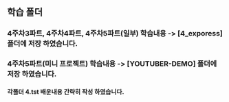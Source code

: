 ## 학습 폴더
### 4주차3파트, 4주차4파트, 4주차5파트(일부) 학습내용 -> [4_exporess] 폴더에 저장 하였습니다.

### 4주차5파트(미니 프로젝트) 학습내용 -> [YOUTUBER-DEMO] 폴더에 저장 하였습니다.
#### 각폴더 4.tst 배운내용 간략히 작성 하였습니다.
